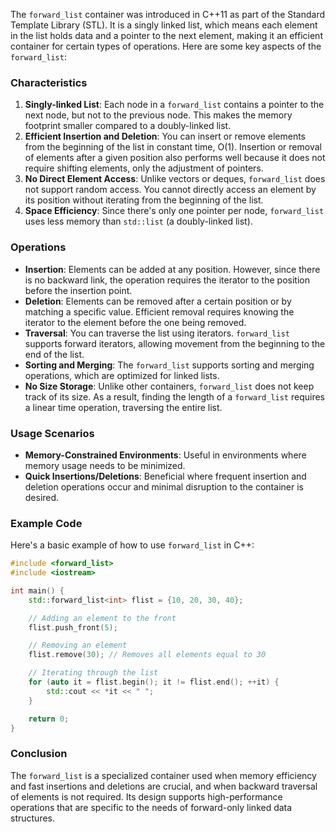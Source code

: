 The `forward_list` container was introduced in C++11 as part of the Standard Template Library (STL). It is a singly linked list, which means each element in the list holds data and a pointer to the next element, making it an efficient container for certain types of operations. Here are some key aspects of the `forward_list`:

### Characteristics
1. **Singly-linked List**: Each node in a `forward_list` contains a pointer to the next node, but not to the previous node. This makes the memory footprint smaller compared to a doubly-linked list.
2. **Efficient Insertion and Deletion**: You can insert or remove elements from the beginning of the list in constant time, O(1). Insertion or removal of elements after a given position also performs well because it does not require shifting elements, only the adjustment of pointers.
3. **No Direct Element Access**: Unlike vectors or deques, `forward_list` does not support random access. You cannot directly access an element by its position without iterating from the beginning of the list.
4. **Space Efficiency**: Since there's only one pointer per node, `forward_list` uses less memory than `std::list` (a doubly-linked list).

### Operations
- **Insertion**: Elements can be added at any position. However, since there is no backward link, the operation requires the iterator to the position before the insertion point.
- **Deletion**: Elements can be removed after a certain position or by matching a specific value. Efficient removal requires knowing the iterator to the element before the one being removed.
- **Traversal**: You can traverse the list using iterators. `forward_list` supports forward iterators, allowing movement from the beginning to the end of the list.
- **Sorting and Merging**: The `forward_list` supports sorting and merging operations, which are optimized for linked lists.
- **No Size Storage**: Unlike other containers, `forward_list` does not keep track of its size. As a result, finding the length of a `forward_list` requires a linear time operation, traversing the entire list.

### Usage Scenarios
- **Memory-Constrained Environments**: Useful in environments where memory usage needs to be minimized.
- **Quick Insertions/Deletions**: Beneficial where frequent insertion and deletion operations occur and minimal disruption to the container is desired.

### Example Code
Here's a basic example of how to use `forward_list` in C++:
```cpp
#include <forward_list>
#include <iostream>

int main() {
    std::forward_list<int> flist = {10, 20, 30, 40};

    // Adding an element to the front
    flist.push_front(5);

    // Removing an element
    flist.remove(30); // Removes all elements equal to 30

    // Iterating through the list
    for (auto it = flist.begin(); it != flist.end(); ++it) {
        std::cout << *it << " ";
    }

    return 0;
}
```

### Conclusion
The `forward_list` is a specialized container used when memory efficiency and fast insertions and deletions are crucial, and when backward traversal of elements is not required. Its design supports high-performance operations that are specific to the needs of forward-only linked data structures.